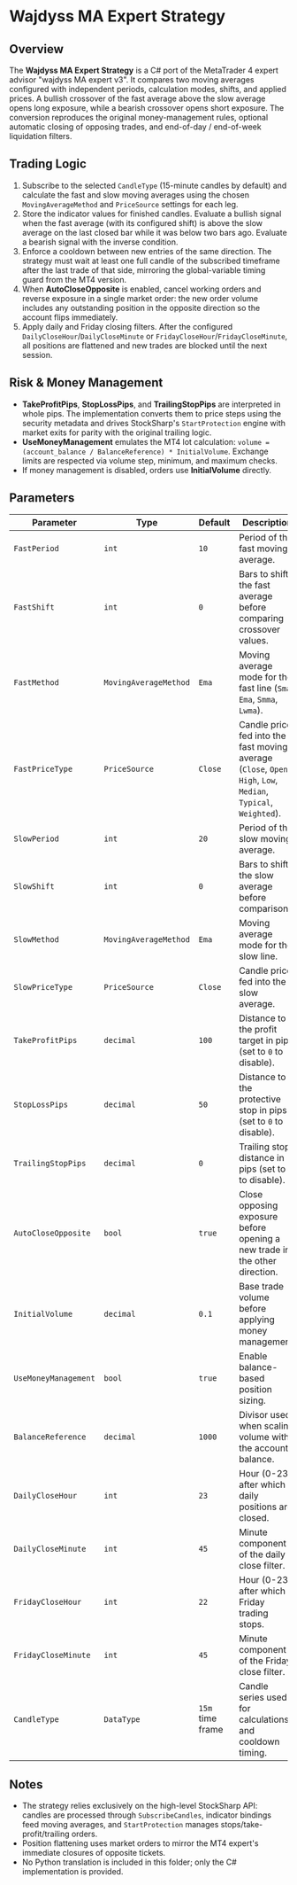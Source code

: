 # Wajdyss MA Expert Strategy

## Overview
The **Wajdyss MA Expert Strategy** is a C# port of the MetaTrader 4 expert advisor "wajdyss MA expert v3". It compares two moving averages configured with independent periods, calculation modes, shifts, and applied prices. A bullish crossover of the fast average above the slow average opens long exposure, while a bearish crossover opens short exposure. The conversion reproduces the original money-management rules, optional automatic closing of opposing trades, and end-of-day / end-of-week liquidation filters.

## Trading Logic
1. Subscribe to the selected `CandleType` (15-minute candles by default) and calculate the fast and slow moving averages using the chosen `MovingAverageMethod` and `PriceSource` settings for each leg.
2. Store the indicator values for finished candles. Evaluate a bullish signal when the fast average (with its configured shift) is above the slow average on the last closed bar while it was below two bars ago. Evaluate a bearish signal with the inverse condition.
3. Enforce a cooldown between new entries of the same direction. The strategy must wait at least one full candle of the subscribed timeframe after the last trade of that side, mirroring the global-variable timing guard from the MT4 version.
4. When **AutoCloseOpposite** is enabled, cancel working orders and reverse exposure in a single market order: the new order volume includes any outstanding position in the opposite direction so the account flips immediately.
5. Apply daily and Friday closing filters. After the configured `DailyCloseHour`/`DailyCloseMinute` or `FridayCloseHour`/`FridayCloseMinute`, all positions are flattened and new trades are blocked until the next session.

## Risk & Money Management
- **TakeProfitPips**, **StopLossPips**, and **TrailingStopPips** are interpreted in whole pips. The implementation converts them to price steps using the security metadata and drives StockSharp's `StartProtection` engine with market exits for parity with the original trailing logic.
- **UseMoneyManagement** emulates the MT4 lot calculation: `volume = (account_balance / BalanceReference) * InitialVolume`. Exchange limits are respected via volume step, minimum, and maximum checks.
- If money management is disabled, orders use **InitialVolume** directly.

## Parameters
| Parameter | Type | Default | Description |
|-----------|------|---------|-------------|
| `FastPeriod` | `int` | `10` | Period of the fast moving average. |
| `FastShift` | `int` | `0` | Bars to shift the fast average before comparing crossover values. |
| `FastMethod` | `MovingAverageMethod` | `Ema` | Moving average mode for the fast line (`Sma`, `Ema`, `Smma`, `Lwma`). |
| `FastPriceType` | `PriceSource` | `Close` | Candle price fed into the fast moving average (`Close`, `Open`, `High`, `Low`, `Median`, `Typical`, `Weighted`). |
| `SlowPeriod` | `int` | `20` | Period of the slow moving average. |
| `SlowShift` | `int` | `0` | Bars to shift the slow average before comparison. |
| `SlowMethod` | `MovingAverageMethod` | `Ema` | Moving average mode for the slow line. |
| `SlowPriceType` | `PriceSource` | `Close` | Candle price fed into the slow average. |
| `TakeProfitPips` | `decimal` | `100` | Distance to the profit target in pips (set to `0` to disable). |
| `StopLossPips` | `decimal` | `50` | Distance to the protective stop in pips (set to `0` to disable). |
| `TrailingStopPips` | `decimal` | `0` | Trailing stop distance in pips (set to `0` to disable). |
| `AutoCloseOpposite` | `bool` | `true` | Close opposing exposure before opening a new trade in the other direction. |
| `InitialVolume` | `decimal` | `0.1` | Base trade volume before applying money management. |
| `UseMoneyManagement` | `bool` | `true` | Enable balance-based position sizing. |
| `BalanceReference` | `decimal` | `1000` | Divisor used when scaling volume with the account balance. |
| `DailyCloseHour` | `int` | `23` | Hour (0-23) after which daily positions are closed. |
| `DailyCloseMinute` | `int` | `45` | Minute component of the daily close filter. |
| `FridayCloseHour` | `int` | `22` | Hour (0-23) after which Friday trading stops. |
| `FridayCloseMinute` | `int` | `45` | Minute component of the Friday close filter. |
| `CandleType` | `DataType` | `15m` time frame | Candle series used for calculations and cooldown timing. |

## Notes
- The strategy relies exclusively on the high-level StockSharp API: candles are processed through `SubscribeCandles`, indicator bindings feed moving averages, and `StartProtection` manages stops/take-profit/trailing orders.
- Position flattening uses market orders to mirror the MT4 expert's immediate closures of opposite tickets.
- No Python translation is included in this folder; only the C# implementation is provided.
